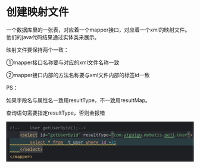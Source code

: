 # 创建映射文件

一个数据库里的一张表，对应着一个mapper接口，对应着一个xml的映射文件。  他们的java代码结果通过实体类来展示。

映射文件要保持两个一致：

①mapper接口名称要与对应的xml文件名称一致

②mapper接口内部的方法名称要与xml文件内部的标签id一致







PS：

如果字段名与属性名一致用resultType，不一致用resultMap。

查询语句需要指定resultType，否则会报错

![image-20241011101742239](./../../TyporaImage/MyBatis/image-20241011101742239.png)